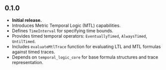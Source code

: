 ## 0.1.0

* **Initial release.**
* Introduces Metric Temporal Logic (MTL) capabilities.
* Defines `TimeInterval` for specifying time bounds.
* Provides timed temporal operators: `EventuallyTimed`, `AlwaysTimed`, `UntilTimed`.
* Includes `evaluateMtlTrace` function for evaluating LTL and MTL formulas against timed traces.
* Depends on `temporal_logic_core` for base formula structures and trace representation.
